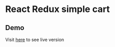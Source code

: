 # React Redux simple cart

## Demo

Visit [here](https://simple-chart.vercel.app/) to see live version
